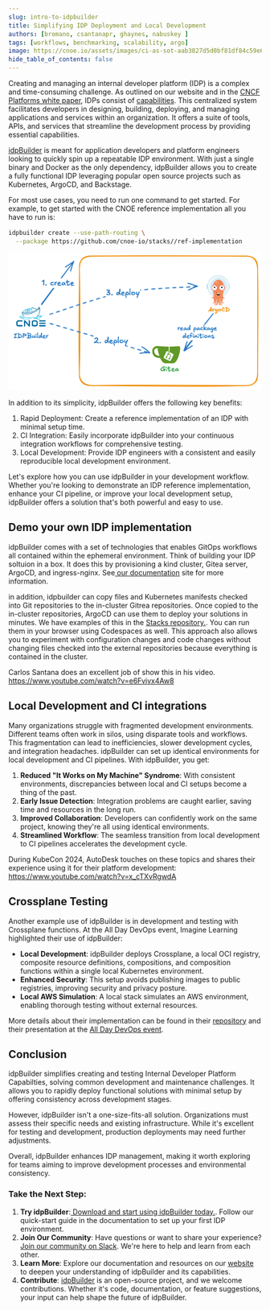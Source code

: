 ```yaml
---
slug: intro-to-idpbuilder
title: Simplifying IDP Deployment and Local Development
authors: [bromano, csantanapr, ghaynes, nabuskey ]
tags: [workflows, benchmarking, scalability, argo]
image: https://cnoe.io/assets/images/ci-as-sot-aab3827d5d0bf81df84c59e6f703b5c1.png
hide_table_of_contents: false
---
```



Creating and managing an internal developer platform (IDP) is a complex and time-consuming challenge. As outlined on our website and in the [CNCF Platforms white paper](https://tag-app-delivery.cncf.io/whitepapers/platforms/), IDPs consist of [capabilities](https://cnoe.io/docs/category/technology-capabilities). This centralized system facilitates developers in designing, building, deploying, and managing applications and services within an organization. It offers a suite of tools, APIs, and services that streamline the development process by providing essential capabilities.


[idpBuilder](https://cnoe.io/docs/reference-implementation/installations/idpbuilder) is meant for application developers and platform engineers looking to quickly spin up a repeatable IDP environment. With just a single binary and Docker as the only dependency, idpBuilder allows you to create a fully functional IDP leveraging popular open source projects such as Kubernetes, ArgoCD, and Backstage.

For most use cases, you need to run one command to get started. For example, to get started with the CNOE reference implementation all you have to run is:

```bash
idpbuilder create --use-path-routing \
  --package https://github.com/cnoe-io/stacks//ref-implementation
```

![img](images/idpbuilder-basic.png)


In addition to its simplicity, idpBuilder offers the following key benefits:

1. Rapid Deployment: Create a reference implementation of an IDP with minimal setup time.
2. CI Integration: Easily incorporate idpBuilder into your continuous integration workflows for comprehensive testing.
3. Local Development: Provide IDP engineers with a consistent and easily reproducible local development environment.

Let's explore how you can use idpBuilder in your development workflow. Whether you're looking to demonstrate an IDP reference implementation, enhance your CI pipeline, or improve your local development setup, idpBuilder offers a solution that's both powerful and easy to use.


## Demo your own IDP implementation

idpBuilder comes with a set of technologies that enables GitOps workflows all contained within the ephemeral environment. Think of building your IDP soltuion in a box. It does this by provisioning a kind cluster, Gitea server, ArgoCD, and ingress-nginx. See[ our documentation](https://cnoe.io/docs/reference-implementation/installations/idpbuilder/usage) site for more information.

in addition, idpbuilder can copy files and Kubernetes manifests checked into Git repositories to the in-cluster Gitrea repositories. Once copied to the in-cluster repositories, ArgoCD can use them to deploy your solutions in minutes. We have examples of this in the [Stacks repository.](https://github.com/cnoe-io/stacks/tree/main/ref-implementation).  You can run them in your browser using Codespaces as well.
This approach also allows you to experiment with configuration changes and code changes without changing files checked into the external repositories because everything is contained in the cluster.

Carlos Santana does an excellent job of show this in his video. https://www.youtube.com/watch?v=e6Fvivx4Aw8


## Local Development and CI integrations

Many organizations struggle with fragmented development environments. Different teams often work in silos, using disparate tools and workflows. This fragmentation can lead to inefficiencies, slower development cycles, and integration headaches.  idpBuilder can set up identical environments for local development and CI pipelines. With idpBuilder, you get:

1. **Reduced "It Works on My Machine" Syndrome**: With consistent environments, discrepancies between local and CI setups become a thing of the past.
2. **Early Issue Detection**: Integration problems are caught earlier, saving time and resources in the long run.
3. **Improved Collaboration**: Developers can confidently work on the same project, knowing they're all using identical environments.
4. **Streamlined Workflow**: The seamless transition from local development to CI pipelines accelerates the development cycle.

During KubeCon 2024, AutoDesk touches on these topics and shares their experience using it for their platform development: https://www.youtube.com/watch?v=x_cTXvRgwdA


## Crossplane Testing


Another example use of idpBuilder is in development and testing with Crossplane functions. At the All Day DevOps event, Imagine Learning highlighted their use of idpBuilder:

- **Local Development**: idpBuilder deploys Crossplane, a local OCI registry, composite resource definitions, compositions, and composition functions within a single local Kubernetes environment.
- **Enhanced Security**: This setup avoids publishing images to public registries, improving security and privacy posture.
- **Local AWS Simulation**: A local stack simulates an AWS environment, enabling thorough testing without external resources.

More details about their implementation can be found in their [repository](https://github.com/blakeromano/control-plane-xfn) and their presentation at the [All Day DevOps event](https://event.alldaydevops.com/hub/events/1a51349d-007d-4e3b-994e-814bc68718e9/sessions/f5df32b1-71a6-496a-9ba8-ee2573a7fae6).


## Conclusion

idpBuilder simplifies creating and testing Internal Developer Platform Capabilties, solving common development and maintenance challenges. It allows you to rapidly deploy functional solutions with minimal setup by offering consistency across development stages.

However, idpBuilder isn't a one-size-fits-all solution. Organizations must assess their specific needs and existing infrastructure. While it's excellent for testing and development, production deployments may need further adjustments.

Overall, idpBuilder enhances IDP management, making it worth exploring for teams aiming to improve development processes and environmental consistency.

### Take the Next Step:

1. **Try idpBuilder**:[ Download and start using idpBuilder today.](https://cnoe.io/docs/reference-implementation/installations/idpbuilder). Follow our quick-start guide in the documentation to set up your first IDP environment.
2. **Join Our Community**: Have questions or want to share your experience? [ Join our community on Slack](https://cloud-native.slack.com/archives/C05TN9WFN5S). We're here to help and learn from each other.
3. **Learn More**: Explore our documentation and resources on our [website](https://cnoe.io) to deepen your understanding of idpBuilder and its capabilities.
4. **Contribute**: [idpBuilder](https://github.com/cnoe-io/idpbuilder) is an open-source project, and we welcome contributions. Whether it's code, documentation, or feature suggestions, your input can help shape the future of idpBuilder.
